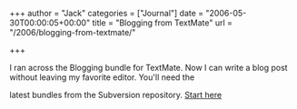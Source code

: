 +++
author = "Jack"
categories = ["Journal"]
date = "2006-05-30T00:00:05+00:00"
title = "Blogging from TextMate"
url = "/2006/blogging-from-textmate/"

+++

I ran across the Blogging bundle for TextMate. Now I can write a blog post without leaving my favorite editor. You'll need the
  

  
latest bundles from the Subversion repository. [Start here](<http://macromates.com/wiki/Main/Bundles>)